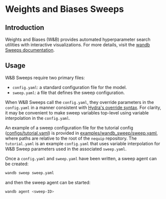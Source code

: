 # Weights and Biases Sweeps

## Introduction
Weights and Biases (W&B) provides automated hyperparameter search utilities with interactive visualizations. For more details, visit the [wandb Sweeps documentation](https://docs.wandb.ai/guides/sweeps).

## Usage
W&B Sweeps require two primary files:
- `config.yaml`: a standard configuration file for the model.
- `sweep.yaml`: a file that defines the sweep configuration.

When W&B Sweeps call the `config.yaml`, they override parameters in the `config.yaml` in a manner consistent with [Hydra's override syntax](https://hydra.cc/docs/advanced/override_grammar/basic/). For clarity, it may be convenient to make sweep variables top-level using variable interpolation in the `config.yaml`.

An example of a sweep configuration file for the tutorial config ([configs/tutorial.yaml](../../configs/tutorial.yaml)) is provided in [examples/wandb_sweep/sweep.yaml](../../examples/wandb_sweep/sweep.yaml), where paths are relative to the root of the `nequip` repository. The `tutorial.yaml` is an example `config.yaml` that uses variable interpolation for W&B Sweep parameters used in the associated `sweep.yaml`.

Once a `config.yaml` and `sweep.yaml` have been written, a sweep agent can be created:

```bash
wandb sweep sweep.yaml
```

and then the sweep agent can be started:

```bash
wandb agent <sweep-ID>
